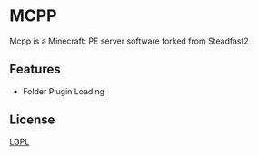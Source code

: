 # MCPP

Mcpp is a Minecraft: PE server software forked from Steadfast2

## Features
- Folder Plugin Loading

## License
[LGPL](https://choosealicense.com/licenses/lgpl/)

